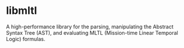 # libmltl
A high-performance library for the parsing, manipulating the Abstract Syntax Tree (AST), and evaluating MLTL (Mission-time Linear Temporal Logic) formulas.
